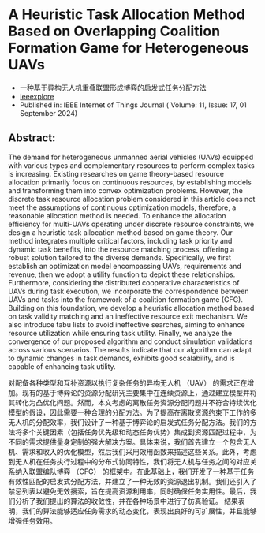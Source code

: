 # A Heuristic Task Allocation Method Based on Overlapping Coalition Formation Game for Heterogeneous UAVs

- 一种基于异构无人机重叠联盟形成博弈的启发式任务分配方法
- [ieeexplore](https://ieeexplore.ieee.org/abstract/document/10540051)
- Published in: IEEE Internet of Things Journal ( Volume: 11, Issue: 17, 01 September 2024)

## Abstract:

The demand for heterogeneous unmanned aerial vehicles (UAVs) equipped with various types and complementary resources to perform complex tasks is increasing. Existing researches on game theory-based resource allocation primarily focus on continuous resources, by establishing models and transforming them into convex optimization problems. However, the discrete task resource allocation problem considered in this article does not meet the assumptions of continuous optimization models, therefore, a reasonable allocation method is needed. To enhance the allocation efficiency for multi-UAVs operating under discrete resource constraints, we design a heuristic task allocation method based on game theory. Our method integrates multiple critical factors, including task priority and dynamic task benefits, into the resource matching process, offering a robust solution tailored to the diverse demands. Specifically, we first establish an optimization model encompassing UAVs, requirements and revenue, then we adopt a utility function to depict these relationships. Furthermore, considering the distributed cooperative characteristics of UAVs during task execution, we incorporate the correspondence between UAVs and tasks into the framework of a coalition formation game (CFG). Building on this foundation, we develop a heuristic allocation method based on task validity matching and an ineffective resource exit mechanism. We also introduce tabu lists to avoid ineffective searches, aiming to enhance resource utilization while ensuring task utility. Finally, we analyze the convergence of our proposed algorithm and conduct simulation validations across various scenarios. The results indicate that our algorithm can adapt to dynamic changes in task demands, exhibits good scalability, and is capable of enhancing task utility.

对配备各种类型和互补资源以执行复杂任务的异构无人机 （UAV） 的需求正在增加。现有的基于博弈论的资源分配研究主要集中在连续资源上，通过建立模型并将其转化为凸优化问题。然而，本文考虑的离散任务资源分配问题并不符合持续优化模型的假设，因此需要一种合理的分配方法。为了提高在离散资源约束下工作的多无人机的分配效率，我们设计了一种基于博弈论的启发式任务分配方法。我们的方法将多个关键因素（包括任务优先级和动态任务优势）集成到资源匹配过程中，为不同的需求提供量身定制的强大解决方案。具体来说，我们首先建立一个包含无人机、需求和收入的优化模型，然后我们采用效用函数来描述这些关系。此外，考虑到无人机在任务执行过程中的分布式协同特性，我们将无人机与任务之间的对应关系纳入联盟编队博弈 （CFG） 的框架中。在此基础上，我们开发了一种基于任务有效性匹配的启发式分配方法，并建立了一种无效的资源退出机制。我们还引入了禁忌列表以避免无效搜索，旨在提高资源利用率，同时确保任务实用性。最后，我们分析了我们提出的算法的收敛性，并在各种场景中进行了仿真验证。 结果表明，我们的算法能够适应任务需求的动态变化，表现出良好的可扩展性，并且能够增强任务效用。
